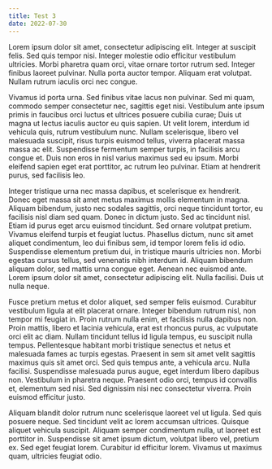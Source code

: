 ```yaml
---
title: Test 3
date: 2022-07-30
---
```


Lorem ipsum dolor sit amet, consectetur adipiscing elit. Integer at suscipit felis. Sed quis tempor nisi. Integer molestie odio efficitur vestibulum ultricies. Morbi pharetra quam orci, vitae ornare tortor rutrum sed. Integer finibus laoreet pulvinar. Nulla porta auctor tempor. Aliquam erat volutpat. Nullam rutrum iaculis orci nec congue.

Vivamus id porta urna. Sed finibus vitae lacus non pulvinar. Sed mi quam, commodo semper consectetur nec, sagittis eget nisi. Vestibulum ante ipsum primis in faucibus orci luctus et ultrices posuere cubilia curae; Duis ut magna ut lectus iaculis auctor eu quis sapien. Ut velit lorem, interdum id vehicula quis, rutrum vestibulum nunc. Nullam scelerisque, libero vel malesuada suscipit, risus turpis euismod tellus, viverra placerat massa massa ac elit. Suspendisse fermentum semper turpis, in facilisis arcu congue et. Duis non eros in nisl varius maximus sed eu ipsum. Morbi eleifend sapien eget erat porttitor, ac rutrum leo pulvinar. Etiam at hendrerit purus, sed facilisis leo.

Integer tristique urna nec massa dapibus, et scelerisque ex hendrerit. Donec eget massa sit amet metus maximus mollis elementum in magna. Aliquam bibendum, justo nec sodales sagittis, orci neque tincidunt tortor, eu facilisis nisl diam sed quam. Donec in dictum justo. Sed ac tincidunt nisl. Etiam id purus eget arcu euismod tincidunt. Sed ornare volutpat pretium. Vivamus eleifend turpis et feugiat luctus. Phasellus dictum, nunc sit amet aliquet condimentum, leo dui finibus sem, id tempor lorem felis id odio. Suspendisse elementum pretium dui, in tristique mauris ultricies non. Morbi egestas cursus tellus, sed venenatis nibh interdum id. Aliquam bibendum aliquam dolor, sed mattis urna congue eget. Aenean nec euismod ante. Lorem ipsum dolor sit amet, consectetur adipiscing elit. Nulla facilisi. Duis ut nulla neque.

Fusce pretium metus et dolor aliquet, sed semper felis euismod. Curabitur vestibulum ligula at elit placerat ornare. Integer bibendum rutrum nisl, non tempor mi feugiat in. Proin rutrum nulla enim, et facilisis nulla dapibus non. Proin mattis, libero et lacinia vehicula, erat est rhoncus purus, ac vulputate orci elit ac diam. Nullam tincidunt tellus id ligula tempus, eu suscipit nulla tempus. Pellentesque habitant morbi tristique senectus et netus et malesuada fames ac turpis egestas. Praesent in sem sit amet velit sagittis maximus quis sit amet orci. Sed quis tempus ante, a vehicula arcu. Nulla facilisi. Suspendisse malesuada purus augue, eget interdum libero dapibus non. Vestibulum in pharetra neque. Praesent odio orci, tempus id convallis et, elementum sed nisi. Sed dignissim nisi nec consectetur viverra. Proin euismod efficitur justo.

Aliquam blandit dolor rutrum nunc scelerisque laoreet vel ut ligula. Sed quis posuere neque. Sed tincidunt velit ac lorem accumsan ultrices. Quisque aliquet vehicula suscipit. Aliquam semper condimentum nulla, ut laoreet est porttitor in. Suspendisse sit amet ipsum dictum, volutpat libero vel, pretium ex. Sed eget feugiat lorem. Curabitur id efficitur lorem. Vivamus ut maximus quam, ultricies feugiat odio.
